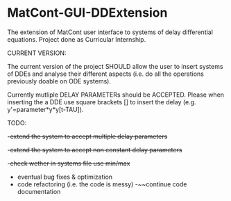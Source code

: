 # MatCont-GUI-DDExtension
The extension of MatCont user interface to systems of delay differential equations. Project done as Curricular Internship. 

CURRENT VERSION:

The current version of the project SHOULD allow the user to insert systems of DDEs and analyse their different aspects (i.e. do all the operations previously doable on ODE systems).

Currently mutliple DELAY PARAMETERs should be ACCEPTED.
Please when inserting the a DDE use square brackets [] to insert the delay (e.g. y'=parameter\*y\*y[t-TAU]).

TODO:

-~~extend the system to accept multiple delay parameters~~

-~~extend the system to accept non constant delay parameters~~

-~~check wether in systems file use min/max~~

- eventual bug fixes & optimization
- code refactoring (i.e. the code is messy)
-~~continue code documentation
